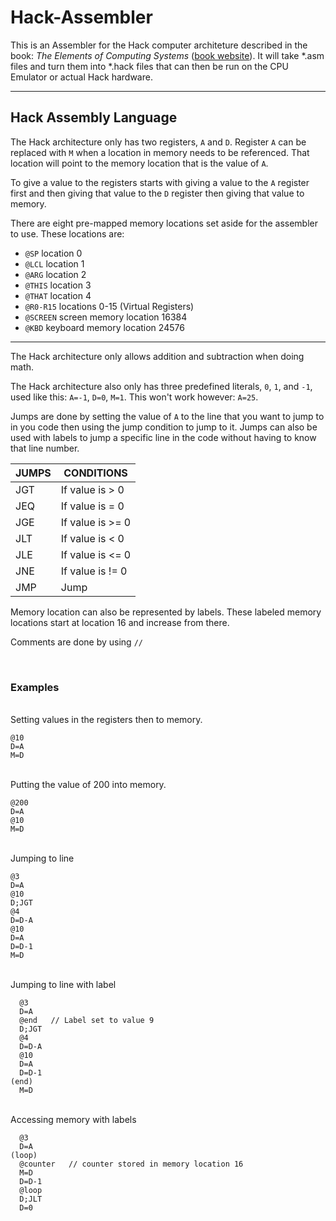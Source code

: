 # Hack-Assembler


This is an Assembler for the Hack computer architeture described in the book: *The Elements of Computing Systems* ([book website](http://www.nand2tetris.org)). It will take \*.asm files and turn them into \*.hack files that can then be run on the CPU Emulator or actual Hack hardware.

---


## Hack Assembly Language

The Hack architecture only has two registers, `A` and `D`. Register `A` can be replaced with `M` when a location in memory needs to be referenced. That location will point to the memory location that is the value of `A`.

To give a value to the registers starts with giving a value to the `A` register first and then giving that value to the `D` register then giving that value to memory.

There are eight pre-mapped memory locations set aside for the assembler to use. These locations are: 

- `@SP` location 0
- `@LCL` location 1
- `@ARG` location 2
- `@THIS` location 3
- `@THAT` location 4
- `@R0-R15` locations 0-15 (Virtual Registers)
- `@SCREEN` screen memory location 16384
- `@KBD` keyboard memory location 24576

---

The Hack architecture only allows addition and subtraction when doing math.

The Hack architecture also only has three predefined literals, `0`, `1`, and `-1`, used like this: `A=-1`, `D=0`, `M=1`. This won't work however: `A=25`.

Jumps are done by setting the value of `A` to the line that you want to jump to in you code then using the jump condition to jump to it. Jumps can also be used with labels to jump a specific line in the code without having to know that line number.
<br />

| JUMPS |    CONDITIONS    |
| ----- | ---------------- |
|  JGT  | If value is > 0  |
|  JEQ  | If value is = 0  |
|  JGE  | If value is >= 0 |
|  JLT  | If value is < 0  |
|  JLE  | If value is <= 0 |
|  JNE  | If value is != 0 |
|  JMP  |      Jump        |

Memory location can also be represented by labels. These labeled memory locations start at location 16 and increase from there.

Comments are done by using `//`

<br />

### Examples

<br />
Setting values in the registers then to memory.

``` assembly
@10
D=A
M=D
```
<br/>
Putting the value of 200 into memory.

```assembly
@200
D=A
@10
M=D
```

<br />
Jumping to line

```assembly
@3
D=A
@10
D;JGT
@4
D=D-A
@10
D=A
D=D-1
M=D
```

<br />
Jumping to line with label

```assembly
  @3
  D=A
  @end   // Label set to value 9
  D;JGT
  @4
  D=D-A
  @10
  D=A
  D=D-1
(end)
  M=D
```

<br />
Accessing memory with labels

```assembly
  @3
  D=A
(loop)
  @counter   // counter stored in memory location 16
  M=D
  D=D-1
  @loop
  D;JLT
  D=0
```